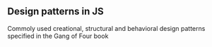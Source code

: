 ## Design patterns in JS

Commoly used creational, structural and behavioral design patterns specified in the Gang of Four book

